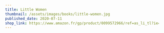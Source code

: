 ```yaml
---
title: Little Women
thumbnail: /assets/images/books/little-women.jpg
published_date: 2020-07-11
shop_link: https://www.amazon.fr/gp/product/0099572966/ref=as_li_tl?ie=UTF8&camp=1642&creative=6746&creativeASIN=0099572966&linkCode=as2&tag=aliapourvous-21&linkId=3dd6c0946856d7abd3adb4a4abc8c8ee
---
```

